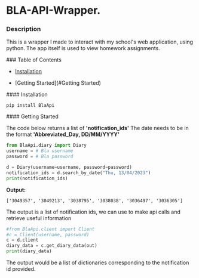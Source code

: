 # BLA-API-Wrapper. 

### Description

This is a wrapper I made to interact with my school's web application, using python.
The app itself is used to view homework assignments.

### Table of Contents

- [Installation](#Installation)
  
- [Getting Started](#Getting Started)
  

#### Installation

```shell
pip install BlaApi
```

#### Getting Started

The code below returns a list of **'notification_ids'**
The date needs to be in the format **'Abbreviated_Day, DD/MM/YYYY'**

```python
from BlaApi.diary import Diary
username = # Bla username
password = # Bla password

d = Diary(username=username, password=password)
notification_ids = d.search_by_date("Thu, 13/04/2023")
print(notification_ids)
```

**Output:**

```shell
['3049357', '3049213', '3038795', '3038038', '3036497', '3036305']
```

The output is a list of notification ids, we can use to make api calls and retrieve useful information

```python
#from BlaApi.client import Client
#c = Client(username, password)
c = d.client
diary_data = c.get_diary_data(out)
print(diary_data)
```

The output would be a list of dictionaries corresponding to the notification id provided.
